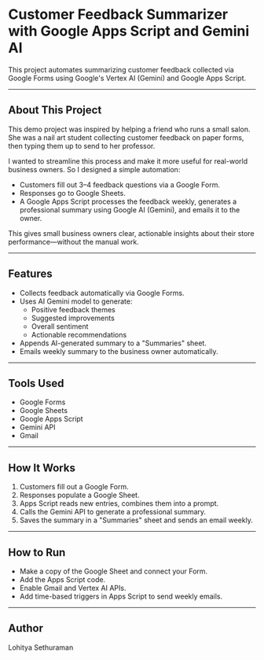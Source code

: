 # Customer Feedback Summarizer with Google Apps Script and Gemini AI

This project automates summarizing customer feedback collected via Google Forms using Google's Vertex AI (Gemini) and Google Apps Script.

---

## About This Project

This demo project was inspired by helping a friend who runs a small salon. She was a nail art student collecting customer feedback on paper forms, then typing them up to send to her professor. 

I wanted to streamline this process and make it more useful for real-world business owners. So I designed a simple automation:

- Customers fill out 3–4 feedback questions via a Google Form.
- Responses go to Google Sheets.
- A Google Apps Script processes the feedback weekly, generates a professional summary using Google AI (Gemini), and emails it to the owner.

This gives small business owners clear, actionable insights about their store performance—without the manual work.

---

## Features
- Collects feedback automatically via Google Forms.
- Uses AI Gemini model to generate:
  - Positive feedback themes
  - Suggested improvements
  - Overall sentiment
  - Actionable recommendations
- Appends AI-generated summary to a "Summaries" sheet.
- Emails weekly summary to the business owner automatically.

---

## Tools Used
- Google Forms
- Google Sheets
- Google Apps Script
- Gemini API
- Gmail

---

## How It Works
1. Customers fill out a Google Form.
2. Responses populate a Google Sheet.
3. Apps Script reads new entries, combines them into a prompt.
4. Calls the Gemini API to generate a professional summary.
5. Saves the summary in a "Summaries" sheet and sends an email weekly.

---

## How to Run
- Make a copy of the Google Sheet and connect your Form.
- Add the Apps Script code.
- Enable Gmail and Vertex AI APIs.
- Add time-based triggers in Apps Script to send weekly emails.

---

## Author
Lohitya Sethuraman
